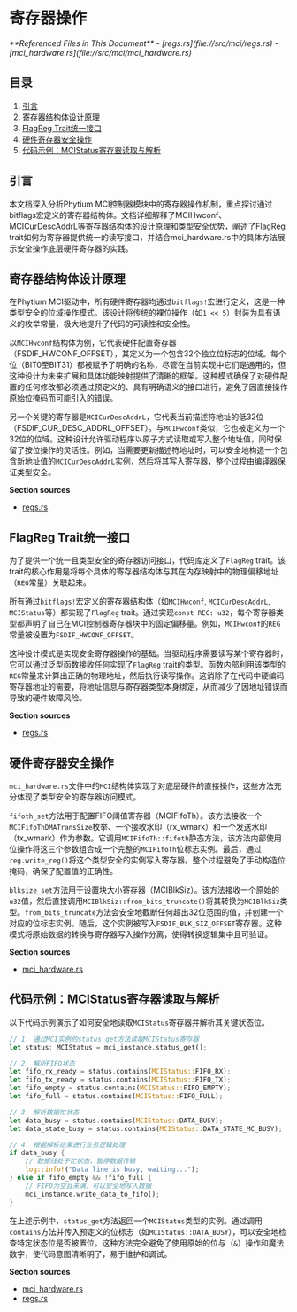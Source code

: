 # 寄存器操作

<cite>
**Referenced Files in This Document**   
- [regs.rs](file://src/mci/regs.rs)
- [mci_hardware.rs](file://src/mci/mci_hardware.rs)
</cite>

## 目录
1. [引言](#引言)
2. [寄存器结构体设计原理](#寄存器结构体设计原理)
3. [FlagReg Trait统一接口](#flagreg-trait统一接口)
4. [硬件寄存器安全操作](#硬件寄存器安全操作)
5. [代码示例：MCIStatus寄存器读取与解析](#代码示例：mcistatus寄存器读取与解析)

## 引言
本文档深入分析Phytium MCI控制器模块中的寄存器操作机制，重点探讨通过bitflags宏定义的寄存器结构体。文档详细解释了MCIHwconf、MCICurDescAddrL等寄存器结构体的设计原理和类型安全优势，阐述了FlagReg trait如何为寄存器提供统一的读写接口，并结合mci_hardware.rs中的具体方法展示安全操作底层硬件寄存器的实践。

## 寄存器结构体设计原理

在Phytium MCI驱动中，所有硬件寄存器均通过`bitflags!`宏进行定义，这是一种类型安全的位域操作模式。该设计将传统的裸位操作（如`1 << 5`）封装为具有语义的枚举常量，极大地提升了代码的可读性和安全性。

以`MCIHwconf`结构体为例，它代表硬件配置寄存器（FSDIF_HWCONF_OFFSET），其定义为一个包含32个独立位标志的位域。每个位（BIT0至BIT31）都被赋予了明确的名称，尽管在当前实现中它们是通用的，但这种设计为未来扩展和具体功能映射提供了清晰的框架。这种模式确保了对硬件配置的任何修改都必须通过预定义的、具有明确语义的接口进行，避免了因直接操作原始位掩码而可能引入的错误。

另一个关键的寄存器是`MCICurDescAddrL`，它代表当前描述符地址的低32位（FSDIF_CUR_DESC_ADDRL_OFFSET）。与`MCIHwconf`类似，它也被定义为一个32位的位域。这种设计允许驱动程序以原子方式读取或写入整个地址值，同时保留了按位操作的灵活性。例如，当需要更新描述符地址时，可以安全地构造一个包含新地址值的`MCICurDescAddrL`实例，然后将其写入寄存器，整个过程由编译器保证类型安全。

**Section sources**
- [regs.rs](file://src/mci/regs.rs#L1500-L1550)

## FlagReg Trait统一接口

为了提供一个统一且类型安全的寄存器访问接口，代码库定义了`FlagReg` trait。该trait的核心作用是将每个具体的寄存器结构体与其在内存映射中的物理偏移地址（`REG`常量）关联起来。

所有通过`bitflags!`宏定义的寄存器结构体（如`MCIHwconf`, `MCICurDescAddrL`, `MCIStatus`等）都实现了`FlagReg` trait。通过实现`const REG: u32`，每个寄存器类型都声明了自己在MCI控制器寄存器块中的固定偏移量。例如，`MCIHwconf`的`REG`常量被设置为`FSDIF_HWCONF_OFFSET`。

这种设计模式是实现安全寄存器操作的基础。当驱动程序需要读写某个寄存器时，它可以通过泛型函数接收任何实现了`FlagReg` trait的类型。函数内部利用该类型的`REG`常量来计算出正确的物理地址，然后执行读写操作。这消除了在代码中硬编码寄存器地址的需要，将地址信息与寄存器类型本身绑定，从而减少了因地址错误而导致的硬件故障风险。

**Section sources**
- [regs.rs](file://src/mci/regs.rs#L1500-L1550)

## 硬件寄存器安全操作

`mci_hardware.rs`文件中的`MCI`结构体实现了对底层硬件的直接操作，这些方法充分体现了类型安全的寄存器访问模式。

`fifoth_set`方法用于配置FIFO阈值寄存器（MCIFifoTh）。该方法接收一个`MCIFifoThDMATransSize`枚举、一个接收水印（rx_wmark）和一个发送水印（tx_wmark）作为参数。它调用`MCIFifoTh::fifoth`静态方法，该方法内部使用位操作将这三个参数组合成一个完整的`MCIFifoTh`位标志实例。最后，通过`reg.write_reg()`将这个类型安全的实例写入寄存器。整个过程避免了手动构造位掩码，确保了配置值的正确性。

`blksize_set`方法用于设置块大小寄存器（MCIBlkSiz）。该方法接收一个原始的`u32`值，然后直接调用`MCIBlkSiz::from_bits_truncate()`将其转换为`MCIBlkSiz`类型。`from_bits_truncate`方法会安全地截断任何超出32位范围的值，并创建一个对应的位标志实例。随后，这个实例被写入`FSDIF_BLK_SIZ_OFFSET`寄存器。这种模式将原始数据的转换与寄存器写入操作分离，使得转换逻辑集中且可验证。

**Section sources**
- [mci_hardware.rs](file://src/mci/mci_hardware.rs#L50-L70)

## 代码示例：MCIStatus寄存器读取与解析

以下代码示例演示了如何安全地读取`MCIStatus`寄存器并解析其关键状态位。

```rust
// 1. 通过MCI实例的status_get方法读取MCIStatus寄存器
let status: MCIStatus = mci_instance.status_get();

// 2. 解析FIFO状态
let fifo_rx_ready = status.contains(MCIStatus::FIFO_RX);
let fifo_tx_ready = status.contains(MCIStatus::FIFO_TX);
let fifo_empty = status.contains(MCIStatus::FIFO_EMPTY);
let fifo_full = status.contains(MCIStatus::FIFO_FULL);

// 3. 解析数据忙状态
let data_busy = status.contains(MCIStatus::DATA_BUSY);
let data_state_busy = status.contains(MCIStatus::DATA_STATE_MC_BUSY);

// 4. 根据解析结果进行业务逻辑处理
if data_busy {
    // 数据线处于忙状态，暂停数据传输
    log::info!("Data line is busy, waiting...");
} else if fifo_empty && !fifo_full {
    // FIFO为空且未满，可以安全地写入数据
    mci_instance.write_data_to_fifo();
}
```

在上述示例中，`status_get`方法返回一个`MCIStatus`类型的实例。通过调用`contains`方法并传入预定义的位标志（如`MCIStatus::DATA_BUSY`），可以安全地检查特定状态位是否被置位。这种方法完全避免了使用原始的位与（`&`）操作和魔法数字，使代码意图清晰明了，易于维护和调试。

**Section sources**
- [mci_hardware.rs](file://src/mci/mci_hardware.rs#L10-L20)
- [regs.rs](file://src/mci/regs.rs#L600-L650)